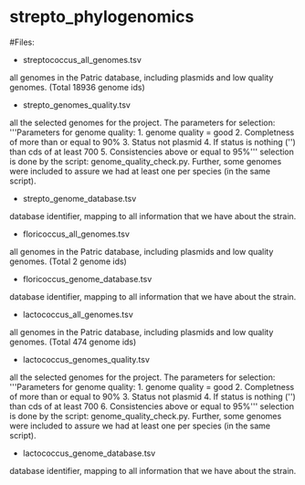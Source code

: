 # strepto_phylogenomics


#Files:

- streptococcus_all_genomes.tsv 

all genomes in the Patric database, including plasmids and low quality genomes. (Total 18936 genome ids)

- strepto_genomes_quality.tsv

all the selected genomes for the project. The parameters for selection:
'''Parameters for genome quality: 
    1. genome quality = good
    2. Completness of more than or equal to 90%
    3. Status not plasmid
    4. If status is nothing ('') than cds of at least 700
    5. Consistencies above or equal to 95%'''
selection is done by the script: genome_quality_check.py. Further, some genomes were included to assure we had at least one per species (in the same script).


- strepto_genome_database.tsv

database identifier, mapping to all information that we have about the strain.


- floricoccus_all_genomes.tsv 

all genomes in the Patric database, including plasmids and low quality genomes. (Total 2 genome ids)


- floricoccus_genome_database.tsv

database identifier, mapping to all information that we have about the strain.

- lactococcus_all_genomes.tsv 

all genomes in the Patric database, including plasmids and low quality genomes. (Total 474 genome ids)

- lactococcus_genomes_quality.tsv

all the selected genomes for the project. The parameters for selection:
'''Parameters for genome quality: 
    1. genome quality = good
    2. Completness of more than or equal to 90%
    3. Status not plasmid
    4. If status is nothing ('') than cds of at least 700
    6. Consistencies above or equal to 95%'''
selection is done by the script: genome_quality_check.py. Further, some genomes were included to assure we had at least one per species (in the same script).


- lactococcus_genome_database.tsv

database identifier, mapping to all information that we have about the strain.
